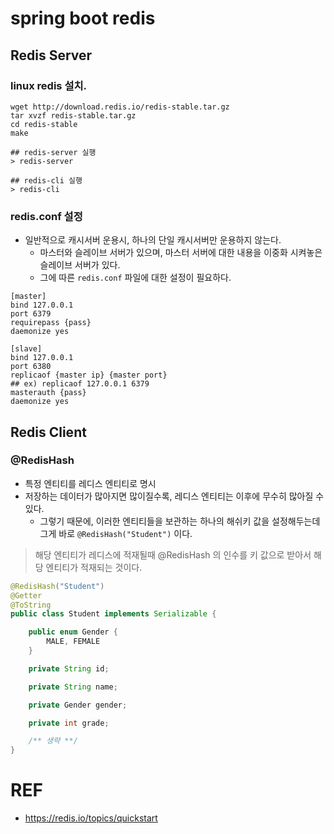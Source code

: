 # spring boot redis

## Redis Server
### linux redis 설치.
```shell
wget http://download.redis.io/redis-stable.tar.gz
tar xvzf redis-stable.tar.gz
cd redis-stable
make

## redis-server 실행
> redis-server

## redis-cli 실행
> redis-cli
```

### redis.conf 설정
- 일반적으로 캐시서버 운용시, 하나의 단일 캐시서버만 운용하지 않는다.
  - 마스터와 슬레이브 서버가 있으며, 마스터 서버에 대한 내용을 이중화 시켜놓은 슬레이브 서버가 있다.
  - 그에 따른 ```redis.conf``` 파일에 대한 설정이 필요하다.

```shell
[master]
bind 127.0.0.1
port 6379
requirepass {pass}
daemonize yes

[slave]
bind 127.0.0.1
port 6380  
replicaof {master ip} {master port}
## ex) replicaof 127.0.0.1 6379
masterauth {pass}
daemonize yes
```



## Redis Client
### @RedisHash
- 특정 엔티티를 레디스 엔티티로 명시
- 저장하는 데이터가 많아지면 많이질수록, 레디스 엔티티는 이후에 무수히 많아질 수 있다.
  - 그렇기 때문에, 이러한 엔티티들을 보관하는 하나의 해쉬키 값을 설정해두는데 그게 바로 ```@RedisHash("Student")``` 이다.
> 해당 엔티티가 레디스에 적재될때 @RedisHash 의 인수를 키 값으로 받아서 해당 엔티티가 적재되는 것이다.

```java
@RedisHash("Student")
@Getter
@ToString
public class Student implements Serializable {

    public enum Gender {
        MALE, FEMALE
    }

    private String id;

    private String name;

    private Gender gender;

    private int grade;

    /** 생략 **/
}
```

# REF
- https://redis.io/topics/quickstart
